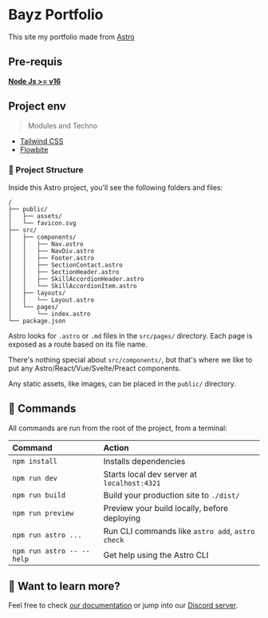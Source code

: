 # Bayz Portfolio

This site my portfolio made from [Astro](https://astro.build/)

## Pre-requis

**[Node Js >= v16](https://nodejs.org/en/download)**

## Project env

> Modules and Techno

- [Tailwind CSS](https://tailwindui.com/)
- [Flowbite](https://flowbite.com/)

### 🚀 Project Structure

Inside this Astro project, you'll see the following folders and files:

```text
/
├── public/
│   ├── assets/
│   └── favicon.svg
├── src/
│   ├── components/
│   │   ├── Nav.astro
│   │   ├── NavDiv.astro
│   │   ├── Footer.astro
│   │   ├── SectionContact.astro
│   │   ├── SectionHeader.astro
│   │   ├── SkillAccordionHeader.astro
│   │   └── SkillAccordionItem.astro
│   ├── layouts/
│   │   └── Layout.astro
│   └── pages/
│       └── index.astro
└── package.json
```

Astro looks for `.astro` or `.md` files in the `src/pages/` directory. Each page is exposed as a route based on its file name.

There's nothing special about `src/components/`, but that's where we like to put any Astro/React/Vue/Svelte/Preact components.

Any static assets, like images, can be placed in the `public/` directory.

## 🧞 Commands

All commands are run from the root of the project, from a terminal:

| Command                   | Action                                           |
| :------------------------ | :----------------------------------------------- |
| `npm install`             | Installs dependencies                            |
| `npm run dev`             | Starts local dev server at `localhost:4321`      |
| `npm run build`           | Build your production site to `./dist/`          |
| `npm run preview`         | Preview your build locally, before deploying     |
| `npm run astro ...`       | Run CLI commands like `astro add`, `astro check` |
| `npm run astro -- --help` | Get help using the Astro CLI                     |

## 👀 Want to learn more?

Feel free to check [our documentation](https://docs.astro.build) or jump into our [Discord server](https://astro.build/chat).
